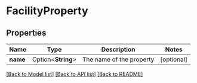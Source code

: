 # FacilityProperty

## Properties

Name | Type | Description | Notes
------------ | ------------- | ------------- | -------------
**name** | Option<**String**> | The name of the property | [optional]

[[Back to Model list]](../README.md#documentation-for-models) [[Back to API list]](../README.md#documentation-for-api-endpoints) [[Back to README]](../README.md)


